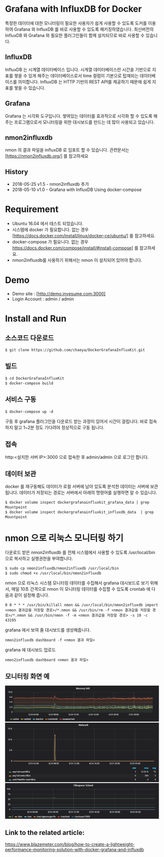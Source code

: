 # Grafana with InfluxDB for Docker
특정한 데이터에 대한 모니터링이 필요한 사용자가 쉽게 사용할 수 있도록 도커를 이용하여 Grafana 와 InfluxDB 를 바로 사용할 수 있도록 패키징하였습니다.
최신버전의 InfluxDB 와 Grafana 와 필요한 플러그인들이 함께 설치되므로 바로 사용할 수 있습니다.

## InfluxDB
InfluxDB 는 시계열 데이터베이스 입니다.
시계열 데이터베이스란 시간을 기반으로 지표를 쌓을 수 있게 해주는 데이터베이스로서 time 컬럼이 기본으로 탑재되는 데이터베이스를 의미합니다.
InfluxDB 는 HTTP 기반의 REST API를 제공하기 때문에 쉽게 지표를 쌓을 수 있습니다.

## Grafana
Grafana 는 시각화 도구입니다. 
쌓여있는 데이터를 효과적으로 시각화 할 수 있도록 해주는 프로그램으로서 모니터링을 위한 대시보드를 만드는 데 많이 사용되고 있습니다.

## nmon2influxdb
nmon 의 결과 파일을 influxDB 로 임포트 할 수 있습니다.
관련문서는 [https://nmon2influxdb.org/] 를 참고하세요

## History
* 2018-05-25 v1.5 - nmon2influxdb 추가
* 2018-05-10 v1.0 - Grafana with InfluxDB Using docker-compose


# Requirement
- Ubuntu 16.04 에서 테스트 되었습니다.
- 시스템에 docker 가 필요합니다. 없는 경우 [https://docs.docker.com/install/linux/docker-ce/ubuntu/] 를 참고하세요.
- docker-compose 가 필요니다. 없는 경우 https://docs.docker.com/compose/install/#install-compose] 를 참고하세요.
- nmon2influxdb를 사용하기 위해서는 nmon 이 설치되어 있어야 합니다. 


# Demo
- Demo site : [http://demo.invesume.com:3000]
- Login Account : admin / admin

# Install and Run

## 소스코드 다운로드
```
$ git clone https://github.com/chaeya/DockerGrafanaInfluxKit.git
```

## 빌드
```
$ cd DockerGrafanaInfluxKit
$ docker-compose build
```

## 서비스 구동
```
$ docker-compose up -d
```
구동 후 grafana 플러그인을 다운로드 받는 과정이 있어서 시간이 걸립니다.
바로 접속하지 말고 1~2분 정도 기다려야 정상적으로 구동 됩니다.

## 접속

http:<설치한 서버 IP>:3000 으로 접속한 후 admin/admin 으로 로그인 합니다.

## 데이터 보관
docker 를 재구동해도 데이터가 로컬 서버에 남아 있도록 분석한 데이터는 서버에 보관됩니다.
데이터가 저장되는 경로는 서버에서 아래의 명령어를 실행하면 알 수 있습니다.
```
$ docker volume inspect dockergrafanainfluxkit_grafana_data | grep Mountpoint
$ docker volume inspect dockergrafanainfluxkit_influxdb_data  | grep Mountpoint
```

# nmon 으로 리눅스 모니터링 하기

다운로드 받은 nmon2influxdb 를 전체 시스템에서 사용할 수 있도록 /usr/local/bin 으로 복사하고 실행권한을 부여합니다.
```
$ sudo cp nmon2influxdb/nmon2influxdb /usr/local/bin
$ sudo chmod +x /usr/local/bin/nmon2influxdb
```

nmon 으로 리눅스 시스템 모니터링 데이터를 수집해서 grafana 대시보드로 보기 위해서, 매일 10초 간격으로 nmon 이 모니터링 데이터를 수집할 수 있도록 crontab 에 다음과 같이 설정해 줍니다.
```
0 0 * * * /usr/bin/killall nmon && /usr/local/bin/nmon2influxdb import <nmon 결과값을 저장할 경로>/*.nmon && /usr/bin/rm -f <nmon 결과값을 저장할 경로>/*.nmon && /usr/bin/nmon -f -m <nmon 결과값을 저장할 경로> -s 10 -c 43195
```

grafana 에서 보여 줄 대시보드를 생성해줍니다.
```
nmon2influxdb dashboard -f <nmon 결과 파일>
```

grafana 에 대시보드 업로드
```
nmon2influxdb dashboard <nmon 결과 파일>
```


## 모니터링 화면 예

![Memory](https://github.com/chaeya/DockerGrafanaInfluxKit/blob/master/nmon2influxdb/mem.png)
![Network](https://github.com/chaeya/DockerGrafanaInfluxKit/blob/master/nmon2influxdb/network.png)
![Disk](https://github.com/chaeya/DockerGrafanaInfluxKit/blob/master/nmon2influxdb/du.png)




## Link to the related article: 
https://www.blazemeter.com/blog/how-to-create-a-lightweight-performance-monitoring-solution-with-docker-grafana-and-influxdb
